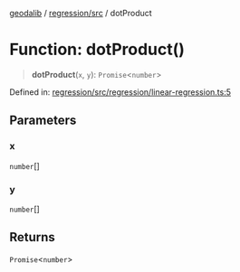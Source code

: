 [geodalib](../../../modules.md) / [regression/src](../index.md) / dotProduct

# Function: dotProduct()

> **dotProduct**(`x`, `y`): `Promise`\<`number`\>

Defined in: [regression/src/regression/linear-regression.ts:5](https://github.com/GeoDaCenter/geoda-lib/blob/9716a45cca9cf3b644d6187deeb842d47f2b7a3a/js/packages/regression/src/regression/linear-regression.ts#L5)

## Parameters

### x

`number`[]

### y

`number`[]

## Returns

`Promise`\<`number`\>
